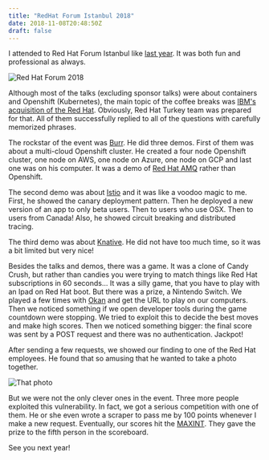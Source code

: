 ```yaml
---
title: "RedHat Forum Istanbul 2018"
date: 2018-11-08T20:48:50Z
draft: false
---
```


I attended to Red Hat Forum Istanbul like [last
year](https://www.artistanbul.io/blog/2017/11/10/artistanbul-red-hat-forum-2017deydi/).
It was both fun and professional as always.

![Red Hat Forum 2018](/images/redhatforum2018.jpg)

Although most of the talks (excluding sponsor talks) were about containers and
Openshift (Kubernetes), the main topic of the coffee breaks was [IBM's
acquisition of the Red
Hat](https://www.redhat.com/en/about/press-releases/ibm-acquire-red-hat-completely-changing-cloud-landscape-and-becoming-worlds-1-hybrid-cloud-provider).
Obviously, Red Hat Turkey team was prepared for that. All of them successfully
replied to all of the questions with carefully memorized phrases.

The rockstar of the event was [Burr](https://github.com/burrsutter). He did
three demos. First of them was about a multi-cloud Openshift cluster. He
created a four node Openshift cluster, one node on AWS, one node on Azure, one
node on GCP and last one was on his computer. It was a demo of [Red Hat
AMQ](https://www.redhat.com/en/technologies/jboss-middleware/amq) rather than
Openshift.

The second demo was about [Istio](https://istio.io/) and it was like a voodoo
magic to me. First, he showed the canary deployment pattern. Then he deployed
a new version of an app to only beta users. Then to users who use OSX. Then to
users from Canada! Also, he showed circuit breaking and distributed tracing.

The third demo was about [Knative](https://cloud.google.com/knative/). He did
not have too much time, so it was a bit limited but very nice!

Besides the talks and demos, there was a game. It was a clone of Candy Crush,
but rather than candies you were trying to match things like Red Hat
subscriptions in 60 seconds... It was a silly game, that you have to play with
an Ipad on Red Hat boot. But there was a prize, a Nintendo Switch.  We played a
few times with [Okan](https://github.com/peyloride) and get the URL to play on
our computers. Then we noticed something if we open developer tools during the
game countdown were stopping.  We tried to exploit this to decide the best
moves and make high scores. Then we noticed something bigger: the final score
was sent by a POST request and there was no authentication. Jackpot!

After sending a few requests, we showed our finding to one of the Red Hat
employees. He found that so amusing that he wanted to take a photo together.

![That photo](/images/redhatforum2018-1.jpg)

But we were not the only clever ones in the event. Three more people exploited
this vulnerability. In fact, we got a serious competition with one of them. He
or she even wrote a scraper to pass me by 100 points whenever I make a new
request. Eventually, our scores hit the
[MAXINT](http://www.wikizeroo.net/index.php?q=aHR0cHM6Ly9lbi53aWtpcGVkaWEub3JnL3dpa2kvMiwxNDcsNDgzLDY0Nw).
They gave the prize to the fifth person in the scoreboard.

See you next year!
